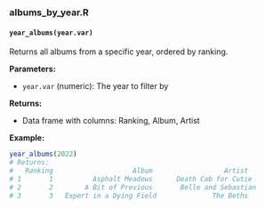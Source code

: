 ### albums_by_year.R<!-- {docsify-ignore} -->

#### `year_albums(year.var)`

Returns all albums from a specific year, ordered by ranking.

**Parameters:**

- `year.var` (numeric): The year to filter by

**Returns:**

- Data frame with columns: Ranking, Album, Artist

**Example:**

```r
year_albums(2022)
# Returns:
#   Ranking                    Album                  Artist
# 1       1          Asphalt Meadows      Death Cab for Cutie
# 2       2        A Bit of Previous       Belle and Sebastian
# 3       3   Expert in a Dying Field              The Beths
```
